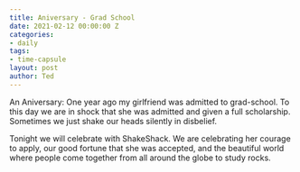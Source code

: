 ```yaml
---
title: Aniversary - Grad School
date: 2021-02-12 00:00:00 Z
categories:
- daily
tags:
- time-capsule
layout: post
author: Ted
---
```


An Aniversary: One year ago my girlfriend was admitted to grad-school. To this day we are in shock that she was admitted and given a full scholarship. Sometimes we just shake our heads silently in disbelief. 

Tonight we will celebrate with ShakeShack. We are celebrating her courage to apply, our good fortune that she was accepted, and the beautiful world where people come together from all around the globe to study rocks.
